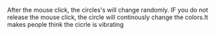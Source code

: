 After the mouse click, the circles's will change randomly. IF you do not release the mouse click, the circle will continously change the colors.It makes people think the cicrle is vibrating 


